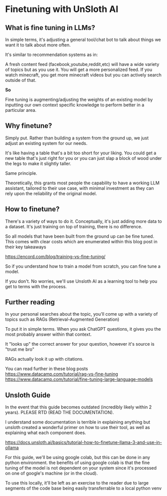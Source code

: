 # Finetuning with UnSloth AI

## What is fine tuning in LLMs?

In simple terms, it's adjusting a general tool/chat bot to talk about things we want it to talk about more often.

It's similar to recommendation systems as in:

A fresh content feed (facebook,youtube,reddit,etc) will have a wide variety of topics but as you use it. You will get a more personalized feed. If you watch minecraft, you get more minecraft videos but you can actively search outside of that.

**So**

Fine tuning is augmenting/adjusting the weights of an existing model by inputting our own context specific knowledge to perform better in a particular area.

## Why finetune?

Simply put. Rather than building a system from the ground up, we just adjust an existing system for our needs.

It's like having a table that's a bit too short for your liking. You could get a new table that's just right for you or you can just slap a block of wood under the legs to make it slightly taller.

Same principle.

Theoretically, this grants most people the capability to have a working LLM assistant, tailored to their use case, with minimal investment as they can rely upon the reliability of the original model.

## How to finetune?
There's a variety of ways to do it. Conceptually, it's just adding more data to a dataset. It's just training on top of training, there is no difference.

So all models that have been built from the ground up can be fine tuned. This comes with clear costs which are enumerated within this blog post in their key takeaways

https://encord.com/blog/training-vs-fine-tuning/

So if you understand how to train a model from scratch, you can fine tune a model.

If you don't. No worries, we'll use Unsloth AI as a learning tool to help you get to terms with the process.

## Further reading
In your personal searches about the topic, you'll come up with a variety of topics such as RAGs (Retrieval-Augmented Generation)

To put it in simple terms. When you ask ChatGPT questions, it gives you the most probably answer within that context.

It "looks up" the correct answer for your question, however it's source is "trust me bro"

RAGs actually look it up with citations.

You can read further in these blog posts
https://www.datacamp.com/tutorial/rag-vs-fine-tuning
https://www.datacamp.com/tutorial/fine-tuning-large-language-models

## Unsloth Guide
In the event that this guide becomes outdated (incredibly likely within 2 years). PLEASE RTD (READ THE DOCUMENTATION). 

I understand some documentation is terrible in explaining anything but unsloth created a wonderful primer on how to use their tool, as well as explaining what each component does.

https://docs.unsloth.ai/basics/tutorial-how-to-finetune-llama-3-and-use-in-ollama

For this guide, we'll be using google colab, but this can be done in any python environment. the benefits of using google colab is that the fine tuning of the model is not dependent on your system since it's processed on one of google's machine (or in the cloud).

To use this locally, it'll be left as an exercise to the reader due to large segments of the code base being easily transferrable to a local python venv

